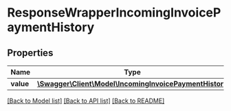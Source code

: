 # ResponseWrapperIncomingInvoicePaymentHistory

## Properties
Name | Type | Description | Notes
------------ | ------------- | ------------- | -------------
**value** | [**\Swagger\Client\Model\IncomingInvoicePaymentHistory**](IncomingInvoicePaymentHistory.md) |  | [optional] 

[[Back to Model list]](../README.md#documentation-for-models) [[Back to API list]](../README.md#documentation-for-api-endpoints) [[Back to README]](../README.md)


